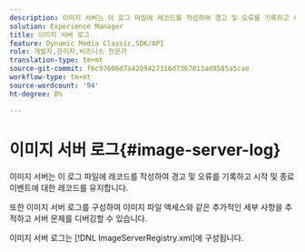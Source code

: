 ```yaml
---
description: 이미지 서버는 이 로그 파일에 레코드를 작성하여 경고 및 오류를 기록하고 시작 및 종료 이벤트에 대한 레코드를 유지합니다.
solution: Experience Manager
title: 이미지 서버 로그
feature: Dynamic Media Classic,SDK/API
role: 개발자,관리자,비즈니스 전문가
translation-type: tm+mt
source-git-commit: f6c97606d7a4209427316d7367013ad9585a5cae
workflow-type: tm+mt
source-wordcount: '94'
ht-degree: 0%

---
```



# 이미지 서버 로그{#image-server-log}

이미지 서버는 이 로그 파일에 레코드를 작성하여 경고 및 오류를 기록하고 시작 및 종료 이벤트에 대한 레코드를 유지합니다.

또한 이미지 서버 로그를 구성하여 이미지 파일 액세스와 같은 추가적인 세부 사항을 추적하고 서버 문제를 디버깅할 수 있습니다.

이미지 서버 로그는 [!DNL ImageServerRegistry.xml]에 구성됩니다.
